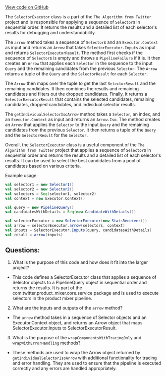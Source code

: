 [View code on GitHub](https://github.com/misbahsy/the-algorithm/product-mixer/core/src/main/scala/com/twitter/product_mixer/core/service/selector_executor/SelectorExecutor.scala)

The `SelectorExecutor` class is a part of the `The Algorithm from Twitter` project and is responsible for applying a sequence of `Selector`s in sequential order. It returns the results and a detailed list of each selector's results for debugging and understandability. 

The `arrow` method takes a sequence of `Selector`s and an `Executor.Context` as input and returns an `Arrow` that takes `SelectorExecutor.Inputs` as input and returns `SelectorExecutorResult`. The method first checks if the sequence of `Selector`s is empty and throws a `PipelineFailure` if it is. It then creates an `Arrow` that applies each `Selector` in the sequence to the input `Query` and the remaining candidates from the previous `Selector`. The `Arrow` returns a tuple of the `Query` and the `SelectorResult` for each `Selector`. 

The `Arrow` then maps over the tuple to get the last `SelectorResult` and the remaining candidates. It then combines the results and remaining candidates and filters out the dropped candidates. Finally, it returns a `SelectorExecutorResult` that contains the selected candidates, remaining candidates, dropped candidates, and individual selector results. 

The `getIndividualSelectorIsoArrow` method takes a `Selector`, an index, and an `Executor.Context` as input and returns an `Arrow.Iso`. The method creates an `Arrow` that applies the `Selector` to the input `Query` and the remaining candidates from the previous `Selector`. It then returns a tuple of the `Query` and the `SelectorResult` for the `Selector`. 

Overall, the `SelectorExecutor` class is a useful component of the `The Algorithm from Twitter` project that applies a sequence of `Selector`s in sequential order and returns the results and a detailed list of each selector's results. It can be used to select the best candidates from a pool of candidates based on various criteria. 

Example usage:

```scala
val selector1 = new Selector1()
val selector2 = new Selector2()
val selectors = Seq(selector1, selector2)
val context = new Executor.Context()

val query = new PipelineQuery()
val candidatesWithDetails = Seq(new CandidateWithDetails())

val selectorExecutor = new SelectorExecutor(new StatsReceiver())
val arrow = selectorExecutor.arrow(selectors, context)
val inputs = SelectorExecutor.Inputs(query, candidatesWithDetails)
val result = arrow(inputs)
```
## Questions: 
 1. What is the purpose of this code and how does it fit into the larger project?
- This code defines a SelectorExecutor class that applies a sequence of Selector objects to a PipelineQuery object in sequential order and returns the results. It is part of the com.twitter.product_mixer.core.service package and is used to execute selectors in the product mixer pipeline.

2. What are the inputs and outputs of the `arrow` method?
- The `arrow` method takes in a sequence of Selector objects and an Executor.Context object, and returns an Arrow object that maps SelectorExecutor.Inputs to SelectorExecutorResult.

3. What is the purpose of the `wrapComponentsWithTracingOnly` and `wrapWithErrorHandling` methods?
- These methods are used to wrap the Arrow object returned by `getIndividualSelectorIsoArrow` with additional functionality for tracing and error handling. They are used to ensure that the pipeline is executed correctly and any errors are handled appropriately.